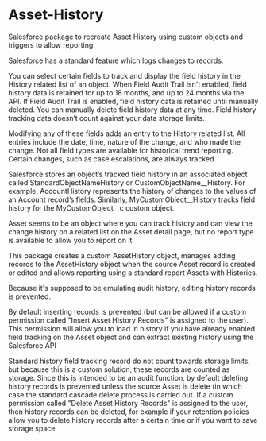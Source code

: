 
# Asset-History
Salesforce package to recreate Asset History using custom objects and triggers to allow reporting

Salesforce has a standard feature which logs changes to records.

You can select certain fields to track and display the field history in the History related list of an object. When Field Audit Trail isn't enabled, field history data is retained for up to 18 months, and up to 24 months via the API. If Field Audit Trail is enabled, field history data is retained until manually deleted. You can manually delete field history data at any time. Field history tracking data doesn’t count against your data storage limits.

Modifying any of these fields adds an entry to the History related list. All entries include the date, time, nature of the change, and who made the change. Not all field types are available for historical trend reporting. Certain changes, such as case escalations, are always tracked.

Salesforce stores an object’s tracked field history in an associated object called StandardObjectNameHistory or CustomObjectName__History. For example, AccountHistory represents the history of changes to the values of an Account record’s fields. Similarly, MyCustomObject__History tracks field history for the MyCustomObject__c custom object.

Asset seems to be an object where you can track history and can view the change history on a related list on the Asset detail page, but no report type is available to allow you to report on it

This package creates a custom AssetHistory object, manages adding records to the AssetHistory object when the source Asset record is created or edited and allows reporting using a standard report Assets with Histories.

Because it's supposed to be emulating audit history, editing history records is prevented.

By default inserting records is prevented (but can be allowed if a custom permission called "Insert Asset History Records" is assigned to the user). This permission will allow you to load in history if you have already enabled field tracking on the Asset object and can extract existing history using the Salesforce API

Standard history field tracking record do not count towards storage limits, but because this is a custom solution, these records are counted as storage. Since this is intended to be an audit function, by default deleting history records is prevented unless the source Asset is delete (in which case the standard cascade delete process is carried out. If a custom permission called "Delete Asset History Records" is assigned to the user, then history records can be deleted, for example if your retention policies allow you to delete history records after a certain time or if you want to save storage space
